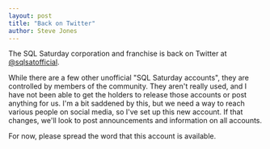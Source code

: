 ```yaml
---
layout: post
title: "Back on Twitter"
author: Steve Jones
---
```


The SQL Saturday corporation and franchise is back on Twitter at [@sqlsatofficial](https://twitter.com/sqlsatofficial).

While there are a few other unofficial "SQL Saturday accounts", they are controlled by members of the community. They aren't really used, and I have not been able to get the holders to release those accounts or post anything for us. I'm a bit saddened by this, but we need a way to reach various people on social media, so I've set up this new account. If that changes, we'll look to post announcements and information on all accounts.

For now, please spread the word that this account is available.
